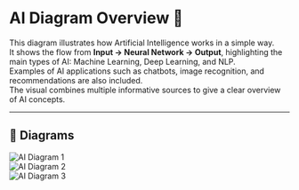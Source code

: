 # AI Diagram Overview 🤖

This diagram illustrates how Artificial Intelligence works in a simple way.  
It shows the flow from **Input → Neural Network → Output**, highlighting the main types of AI: Machine Learning, Deep Learning, and NLP.  
Examples of AI applications such as chatbots, image recognition, and recommendations are also included.  
The visual combines multiple informative sources to give a clear overview of AI concepts.  

---

## 🔹 Diagrams
![AI Diagram 1](https://www.gptechblog.com/content/images/size/w1200/2023/07/five-diagrams.png)  
![AI Diagram 2](https://www.shutterstock.com/image-vector/aiartificial-intelligence-infographic-banner-neural-600nw-1102392971.jpg)  
![AI Diagram 3](https://www.researchgate.net/publication/342164553/figure/fig1/AS:905592369590273@1592921454278/Artificial-intelligence-progression-diagram-AI-artificial-intelligence-CNN.ppm)
